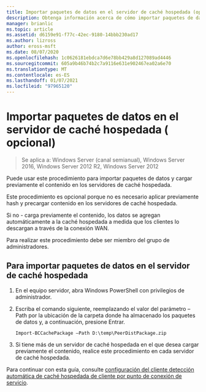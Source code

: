 ```yaml
---
title: Importar paquetes de datos en el servidor de caché hospedada (opcional)
description: Obtenga información acerca de cómo importar paquetes de datos y cargar previamente el contenido en los servidores de caché hospedada.
manager: brianlic
ms.topic: article
ms.assetid: d6159e91-f77c-42ec-9180-14bbb230ad17
ms.author: lizross
author: eross-msft
ms.date: 08/07/2020
ms.openlocfilehash: 1c0626181ebdca7d6e78bb429a8d127089ad4446
ms.sourcegitcommit: 605a9b46b74b2c7a9116e631e902467ea02a6e70
ms.translationtype: MT
ms.contentlocale: es-ES
ms.lasthandoff: 01/07/2021
ms.locfileid: "97965120"
---
```

# <a name="import-data-packages-on-the-hosted-cache-server-optional"></a>Importar paquetes de datos en el servidor de caché hospedada \( opcional\)

>Se aplica a: Windows Server (canal semianual), Windows Server 2016, Windows Server 2012 R2, Windows Server 2012

Puede usar este procedimiento para importar paquetes de datos y cargar previamente el contenido en los servidores de caché hospedada.

Este procedimiento es opcional porque no es necesario aplicar previamente hash y precargar contenido en los servidores de caché hospedada.

Si no \- carga previamente el contenido, los datos se agregan automáticamente a la caché hospedada a medida que los clientes lo descargan a través de la conexión WAN.

Para realizar este procedimiento debe ser miembro del grupo de administradores.

## <a name="to-import-data-packages-on-the-hosted-cache-server"></a>Para importar paquetes de datos en el servidor de caché hospedada

1. En el equipo servidor, abra Windows PowerShell con privilegios de administrador.

2. Escriba el comando siguiente, reemplazando el valor del parámetro – Path por la ubicación de la carpeta donde ha almacenado los paquetes de datos y, a continuación, presione Entrar.

    ```
    Import-BCCachePackage –Path D:\temp\PeerDistPackage.zip
    ```

3. Si tiene más de un servidor de caché hospedada en el que desea cargar previamente el contenido, realice este procedimiento en cada servidor de caché hospedada.

Para continuar con esta guía, consulte [configuración del cliente detección automática de caché hospedada de cliente por punto de conexión de servicio](10-Bc-Client-By-Scp.md).
